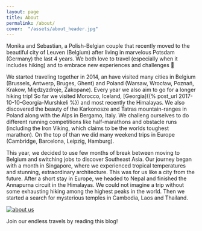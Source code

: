 ```yaml
---
layout: page
title: About
permalink: /about/
cover:  "/assets/about_header.jpg"
---
```



Monika and Sebastian, a Polish-Belgian couple that recently moved to the beautiful city of Leuven 
(Belgium) after living in marvelous Potsdam (Germany) the last 4 years. We both love to travel 
(especially when it includes hiking) and to embrace new experiences and challenges 🙂

We started traveling together in 2014, an have visited many cities in Belgium 
(Brussels, Antwerp, Bruges, Ghent) and Poland (Warsaw, Wrocław, Poznań, Krakow, Międzyzdroje, 
Zakopane). Every year we also aim to go for a longer hiking trip! So far we visited Morocco, 
Iceland, [Georgia]({% post_url 2017-10-10-Georgia-Murshkeli %}) and most recently the Himalayas. We also discovered the beauty of the Karkonosze 
and Tatras mountain-ranges in Poland along with the Alps in Bergamo, Italy. We challeng ourselves 
to do different running competitions like half-marathons and obstacle runs (including the Iron 
Viking, which claims to be the worlds toughest marathon). On the top of than we did many weekend 
trips in Europe (Cambridge, Barcelona, Leipzig, Hamburg).

This year, we decided to use few months of break between moving to Belgium and switching jobs to 
discover Southeast Asia. Our journey began with a month in Singapore, where we experienced 
tropical temperatures and stunning, extraordinary architecture. This was for us like a city from 
the future. After a short stay in Europe, we headed to Nepal and finished the Annapurna circuit 
in the Himalayas. We could not imagine a trip without some exhausting hiking among the highest 
peaks in the world. Then we started a search for mysterious temples in Cambodia, Laos and 
Thailand.

<a href="{{ site.baseurl }}/assets/about.jpg" data-lightbox="about" data-title="About us"><img src="{{ site.baseurl }}/assets/about.jpg" title="about us" class="profile" /></a>

Join our endless travels by reading this blog!
